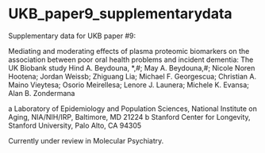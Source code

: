 # UKB_paper9_supplementarydata
Supplementary data for UKB paper #9:

Mediating and moderating effects of plasma proteomic biomarkers on the association between poor oral health problems and incident dementia: The UK Biobank study
Hind A. Beydouna, *,#; May A. Beydouna,#; Nicole Noren Hootena; Jordan Weissb; Zhiguang Lia; Michael F. Georgescua; Christian A. Maino Vieytesa; Osorio Meirellesa; Lenore J. Launera; Michele K. Evansa; Alan B. Zondermana

a Laboratory of Epidemiology and Population Sciences, National Institute on Aging, NIA/NIH/IRP, Baltimore, MD 21224
b Stanford Center for Longevity, Stanford University, Palo Alto, CA 94305


Currently under review in Molecular Psychiatry. 
